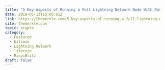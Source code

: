 ```yaml
---
title: "5 Key Aspects of Running a Full Lightning Network Node With RaspiBlitz"
date: 2019-05-13T15:00:01Z
link: https://themerkle.com/5-key-aspects-of-running-a-full-lightning-network-node-with-raspiblitz/?utm_medium=RSS&utm_source=hune
site: themerkle.com
topic: crypto
category:
  - Featured
  - bitcoin
  - Lightning Network
  - litecoin
  - RaspiBlitz
draft: false
---
```

